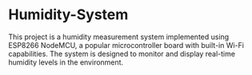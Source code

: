 # Humidity-System
 This project is a humidity measurement system implemented using ESP8266 NodeMCU, a popular microcontroller board with built-in Wi-Fi capabilities. The system is designed to monitor and display real-time humidity levels in the environment.
